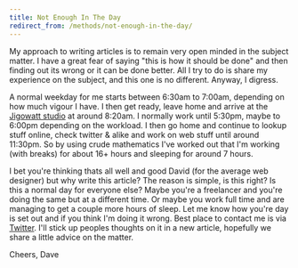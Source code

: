 ```yaml
---
title: Not Enough In The Day
redirect_from: /methods/not-enough-in-the-day/
---
```


My approach to writing articles is to remain very open minded in the subject matter. I have a great fear of saying "this is how it should be done" and then finding out its wrong or it can be done better. All I try to do is share my experience on the subject, and this one is no different. Anyway, I digress.
<!-- more -->

A normal weekday for me starts between 6:30am to 7:00am, depending on how much vigour I have. I then get ready, leave home and arrive at the [Jigowatt studio][1] at around 8:20am. I normally work until 5:30pm, maybe to 6:00pm depending on the workload. I then go home and continue to lookup stuff online, check twitter & alike and work on web stuff until around 11:30pm. So by using crude mathematics I've worked out that I'm working (with breaks) for about 16+ hours and sleeping for around 7 hours.

I bet you're thinking thats all well and good David (for the average web designer) but why write this article? The reason is simple, is this right? Is this a normal day for everyone else? Maybe you're a freelancer and you're doing the same but at a different time. Or maybe you work full time and are managing to get a couple more hours of sleep. Let me know how you're day is set out and if you think I'm doing it wrong. Best place to contact me is via <a title="DavidDarnes on Twitter" href="http://twitter.com/#!/daviddarnes" target="_blank">Twitter</a>. I'll stick up peoples thoughts on it in a new article, hopefully we share a little advice on the matter.

Cheers, Dave

 [1]: http://jigowatt.co.uk/ "Jigowatt"
